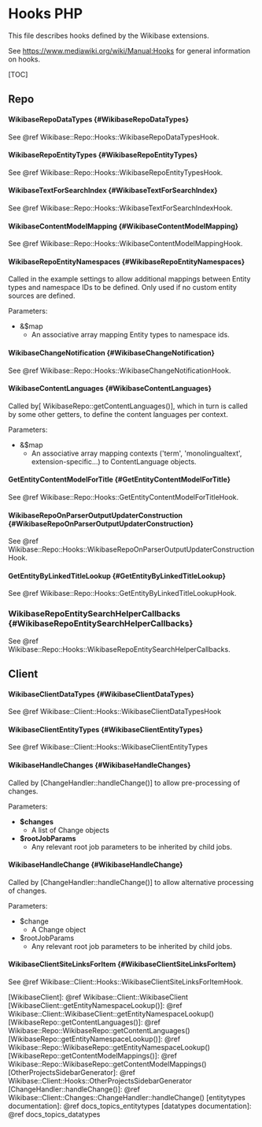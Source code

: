 # Hooks PHP

This file describes hooks defined by the Wikibase extensions.

See https://www.mediawiki.org/wiki/Manual:Hooks for general information on hooks.

[TOC]

Repo
------------------------------------------------------------

#### WikibaseRepoDataTypes {#WikibaseRepoDataTypes}
See @ref Wikibase::Repo::Hooks::WikibaseRepoDataTypesHook.

#### WikibaseRepoEntityTypes {#WikibaseRepoEntityTypes}
See @ref Wikibase::Repo::Hooks::WikibaseRepoEntityTypesHook.

#### WikibaseTextForSearchIndex {#WikibaseTextForSearchIndex}
See @ref Wikibase::Repo::Hooks::WikibaseTextForSearchIndexHook.

#### WikibaseContentModelMapping {#WikibaseContentModelMapping}
See @ref Wikibase::Repo::Hooks::WikibaseContentModelMappingHook.

#### WikibaseRepoEntityNamespaces {#WikibaseRepoEntityNamespaces}
Called in the example settings to allow additional mappings between Entity types and namespace IDs to be defined.
Only used if no custom entity sources are defined.

Parameters:
* &$map
  * An associative array mapping Entity types to namespace ids.

#### WikibaseChangeNotification {#WikibaseChangeNotification}
See @ref Wikibase::Repo::Hooks::WikibaseChangeNotificationHook.

#### WikibaseContentLanguages {#WikibaseContentLanguages}
Called by[ WikibaseRepo::getContentLanguages()], which in turn is called by some other getters, to define the content languages per context.

Parameters:
* &$map
  * An associative array mapping contexts ('term', 'monolingualtext', extension-specific…) to ContentLanguage objects.

#### GetEntityContentModelForTitle {#GetEntityContentModelForTitle}
See @ref Wikibase::Repo::Hooks::GetEntityContentModelForTitleHook.

#### WikibaseRepoOnParserOutputUpdaterConstruction {#WikibaseRepoOnParserOutputUpdaterConstruction}
See @ref Wikibase::Repo::Hooks::WikibaseRepoOnParserOutputUpdaterConstructionHook.

#### GetEntityByLinkedTitleLookup {#GetEntityByLinkedTitleLookup}
See @ref Wikibase::Repo::Hooks::GetEntityByLinkedTitleLookupHook.

### WikibaseRepoEntitySearchHelperCallbacks {#WikibaseRepoEntitySearchHelperCallbacks}
See @ref Wikibase::Repo::Hooks::WikibaseRepoEntitySearchHelperCallbacks.

Client
------------------------------------------------------------

#### WikibaseClientDataTypes {#WikibaseClientDataTypes}
See @ref Wikibase::Client::Hooks::WikibaseClientDataTypesHook

#### WikibaseClientEntityTypes {#WikibaseClientEntityTypes}
See @ref Wikibase::Client::Hooks::WikibaseClientEntityTypes

#### WikibaseHandleChanges {#WikibaseHandleChanges}
Called by [ChangeHandler::handleChange()] to allow pre-processing of changes.

Parameters:
* **$changes**
  * A list of Change objects
* **$rootJobParams**
  * Any relevant root job parameters to be inherited by child jobs.

#### WikibaseHandleChange {#WikibaseHandleChange}
Called by [ChangeHandler::handleChange()] to allow alternative processing of changes.

Parameters:
* $change
  * A Change object
* $rootJobParams
  * Any relevant root job parameters to be inherited by child jobs.

#### WikibaseClientSiteLinksForItem {#WikibaseClientSiteLinksForItem}
See @ref Wikibase::Client::Hooks::WikibaseClientSiteLinksForItemHook.

[WikibaseClient]: @ref Wikibase::Client::WikibaseClient
[WikibaseClient::getEntityNamespaceLookup()]: @ref Wikibase::Client::WikibaseClient::getEntityNamespaceLookup()
[WikibaseRepo::getContentLanguages()]: @ref Wikibase::Repo::WikibaseRepo::getContentLanguages()
[WikibaseRepo::getEntityNamespaceLookup()]: @ref Wikibase::Repo::WikibaseRepo::getEntityNamespaceLookup()
[WikibaseRepo::getContentModelMappings()]: @ref Wikibase::Repo::WikibaseRepo::getContentModelMappings()
[OtherProjectsSidebarGenerator]: @ref Wikibase::Client::Hooks::OtherProjectsSidebarGenerator
[ChangeHandler::handleChange()]: @ref Wikibase::Client::Changes::ChangeHandler::handleChange()
[entitytypes documentation]: @ref docs_topics_entitytypes
[datatypes documentation]: @ref docs_topics_datatypes
